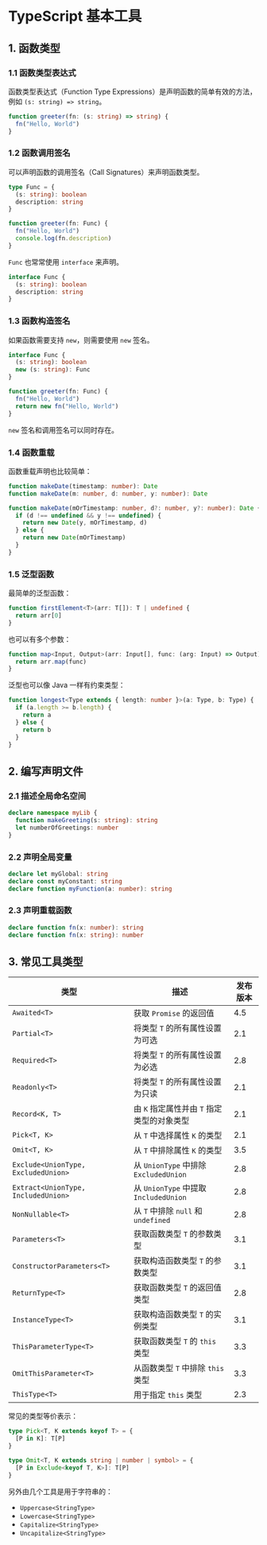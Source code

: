 # TypeScript 基本工具

## 1. 函数类型

### 1.1 函数类型表达式

函数类型表达式（Function Type Expressions）是声明函数的简单有效的方法，例如 `(s: string) => string`。

```ts
function greeter(fn: (s: string) => string) {
  fn("Hello, World")
}
```

### 1.2 函数调用签名

可以声明函数的调用签名（Call Signatures）来声明函数类型。

```ts
type Func = {
  (s: string): boolean
  description: string
}

function greeter(fn: Func) {
  fn("Hello, World")
  console.log(fn.description)
}
```

`Func` 也常常使用 `interface` 来声明。

```ts
interface Func {
  (s: string): boolean
  description: string
}
```

### 1.3 函数构造签名

如果函数需要支持 `new`，则需要使用 `new` 签名。

```ts
interface Func {
  (s: string): boolean
  new (s: string): Func
}

function greeter(fn: Func) {
  fn("Hello, World")
  return new fn("Hello, World")
}
```

`new` 签名和调用签名可以同时存在。

### 1.4 函数重载

函数重载声明也比较简单：

```ts
function makeDate(timestamp: number): Date
function makeDate(m: number, d: number, y: number): Date

function makeDate(mOrTimestamp: number, d?: number, y?: number): Date {
  if (d !== undefined && y !== undefined) {
    return new Date(y, mOrTimestamp, d)
  } else {
    return new Date(mOrTimestamp)
  }
}
```

### 1.5 泛型函数

最简单的泛型函数：

```ts
function firstElement<T>(arr: T[]): T | undefined {
  return arr[0]
}
```

也可以有多个参数：

```ts
function map<Input, Output>(arr: Input[], func: (arg: Input) => Output): Output[] {
  return arr.map(func)
}
```

泛型也可以像 Java 一样有约束类型：

```ts
function longest<Type extends { length: number }>(a: Type, b: Type) {
  if (a.length >= b.length) {
    return a
  } else {
    return b
  }
}
```

## 2. 编写声明文件

### 2.1 描述全局命名空间

```ts
declare namespace myLib {
  function makeGreeting(s: string): string
  let numberOfGreetings: number
}
```

### 2.2 声明全局变量

```ts
declare let myGlobal: string
declare const myConstant: string
declare function myFunction(a: number): string
```

### 2.3 声明重载函数

```ts
declare function fn(x: number): string
declare function fn(x: string): number
```

## 3. 常见工具类型

| 类型                                | 描述                                       | 发布版本 |
| ----------------------------------- | ------------------------------------------ | -------- |
| `Awaited<T>`                        | 获取 `Promise` 的返回值                    | 4.5      |
| `Partial<T>`                        | 将类型 `T` 的所有属性设置为可选            | 2.1      |
| `Required<T>`                       | 将类型 `T` 的所有属性设置为必选            | 2.8      |
| `Readonly<T>`                       | 将类型 `T` 的所有属性设置为只读            | 2.1      |
| `Record<K, T>`                      | 由 `K` 指定属性并由 `T` 指定类型的对象类型 | 2.1      |
| `Pick<T, K>`                        | 从 `T` 中选择属性 `K` 的类型               | 2.1      |
| `Omit<T, K>`                        | 从 `T` 中排除属性 `K` 的类型               | 3.5      |
| `Exclude<UnionType, ExcludedUnion>` | 从 `UnionType` 中排除 `ExcludedUnion`      | 2.8      |
| `Extract<UnionType, IncludedUnion>` | 从 `UnionType` 中提取 `IncludedUnion`      | 2.8      |
| `NonNullable<T>`                    | 从 `T` 中排除 `null` 和 `undefined`        | 2.8      |
| `Parameters<T>`                     | 获取函数类型 `T` 的参数类型                | 3.1      |
| `ConstructorParameters<T>`          | 获取构造函数类型 `T` 的参数类型            | 3.1      |
| `ReturnType<T>`                     | 获取函数类型 `T` 的返回值类型              | 2.8      |
| `InstanceType<T>`                   | 获取构造函数类型 `T` 的实例类型            | 3.1      |
| `ThisParameterType<T>`              | 获取函数类型 `T` 的 `this` 类型            | 3.3      |
| `OmitThisParameter<T>`              | 从函数类型 `T` 中排除 `this` 类型          | 3.3      |
| `ThisType<T>`                       | 用于指定 `this` 类型                       | 2.3      |

常见的类型等价表示：

```ts
type Pick<T, K extends keyof T> = {
  [P in K]: T[P]
}

type Omit<T, K extends string | number | symbol> = {
  [P in Exclude<keyof T, K>]: T[P]
}
```

另外由几个工具是用于字符串的：

- `Uppercase<StringType>`
- `Lowercase<StringType>`
- `Capitalize<StringType>`
- `Uncapitalize<StringType>`
